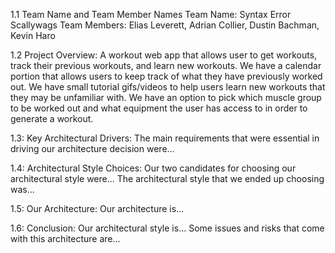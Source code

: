  
 
1.1 Team Name and Team Member Names 
		Team Name: Syntax Error Scallywags
		Team Members: Elias Leverett, Adrian Collier, Dustin Bachman, Kevin Haro
	
	
1.2 Project Overview: 
		A workout web app that allows user to get workouts, track their previous workouts, 
		and learn new workouts. We have a calendar portion that allows users to keep 
		track of what they have previously worked out. We have small tutorial gifs/videos
		to help users learn new workouts that they may be unfamiliar with. We have an
		option to pick which muscle group to be worked out and what equipment the user 
		has access to in order to generate a workout.
		

1.3: Key Architectural Drivers: 
		The main requirements that were essential in driving our architecture decision were... 
		
		
		
1.4: Architectural Style Choices: 
		Our two candidates for choosing our architectural style were...
		The architectural style that we ended up choosing was...
				
		
1.5: Our Architecture: 
		Our architecture is...
		
		
1.6: Conclusion: 
		Our architectural style is... 
		Some issues and risks that come with this architecture are...
				
		